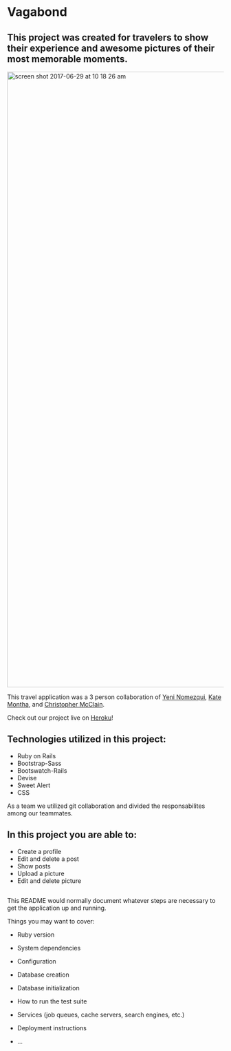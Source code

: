 # Vagabond

## This project was created for travelers to show their experience and awesome pictures of their most memorable moments. 

<img width="1430" alt="screen shot 2017-06-29 at 10 18 26 am" src="https://user-images.githubusercontent.com/22422858/27697243-ac0eda40-5cc1-11e7-867b-8db8198c965d.png">

This travel application was a 3 person collaboration of [Yeni Nomezqui](https://github.com/Rolita1007), [Kate Montha](https://github.com/katemontha), and [Christopher McClain](https://github.com/cmac1223).

Check out our project live on [Heroku](https://shielded-mountain-14432.herokuapp.com/)!

## Technologies utilized in this project:
* Ruby on Rails
* Bootstrap-Sass
* Bootswatch-Rails
* Devise
* Sweet Alert
* CSS

As a team we utilized git collaboration and divided the responsabilites among our teammates. 

## In this project you are able to:
* Create a profile
* Edit and delete a post
* Show posts
* Upload a picture
* Edit and delete picture



## 


This README would normally document whatever steps are necessary to get the
application up and running.

Things you may want to cover:

* Ruby version

* System dependencies

* Configuration

* Database creation

* Database initialization

* How to run the test suite

* Services (job queues, cache servers, search engines, etc.)

* Deployment instructions

* ...
